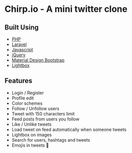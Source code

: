 # Chirp.io - A mini twitter clone #

## Built Using ##
* [PHP](http://php.net/manual/en/intro-whatis.php)
* [Laravel](https://laravel.com/)
* [Javascript](https://developer.mozilla.org/en-US/docs/Web/JavaScript)
* [jQuery](https://jquery.com/)
* [Material Design Bootstrap](https://mdbootstrap.com/mdb3/getting-started-mdb3/)
* [Lightbox](http://lokeshdhakar.com/projects/lightbox2/)

## Features ##
* Login / Register
* Profile edit
* Color schemes
* Follow / Unfollow users
* Tweet with 150 characters limit
* Feed posts from users you follow
* Like / Unlike tweets
* Load tweet on feed automatically when someone tweets
* Lightbox on images
* Search for users, hashtags and tweets
* Emojis in tweets :raised_hands:
